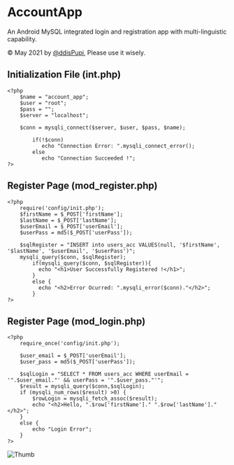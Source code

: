 # AccountApp
An Android MySQL integrated login and registration app with multi-linguistic capability.

© May 2021 by [@ddisPupi](https://github.com/addispupi/), Please use it wisely.

## Initialization File **(int.php)**
> 	
	<?php
		$name = "account_app";
		$user = "root";
		$pass = "";
		$server = "localhost";

		$conn = mysqli_connect($server, $user, $pass, $name);

			if(!$conn)
			   echo "Connection Error: ".mysqli_connect_error();
			else
			   echo "Connection Succeeded !";
	?>
>

## Register Page (mod_register.php)
>
	<?php
		require('config/init.php');
		$firstName = $_POST['firstName'];
		$lastName = $_POST['lastName'];
		$userEmail = $_POST['userEmail'];
		$userPass = md5($_POST['userPass']);

		$sqlRegister = "INSERT into users_acc VALUES(null, '$firstName', '$lastName', '$userEmail', '$userPass')";
		mysqli_query($conn, $sqlRegister);
			if(mysqli_query($conn, $sqlRegister)){
			  echo "<h1>User Successfully Registered !</h1>";
			}
			else {
			  echo "<h2>Error Ocurred: ".mysqli_error($conn)."</h2>";
			}
	?>
>

## Register Page (mod_login.php)
>
	<?php 
		require_once('config/init.php');

		$user_email = $_POST['userEmail'];
		$user_pass = md5($_POST['userPass']);

		$sqlLogin = "SELECT * FROM users_acc WHERE userEmail = '".$user_email."' && userPass = '".$user_pass."'";
		$result = mysqli_query($conn,$sqlLogin);
		if (mysqli_num_rows($result) >0) {
			$rowLogin = mysqli_fetch_assoc($result);
			echo "<h2>Hello, ".$row['firstName']." ".$row['lastName']."</h2>";
		}
		else {
			echo "Login Error";
		}
	?>
>
![Thumb](https://user-images.githubusercontent.com/72408025/124386858-fec66080-dce4-11eb-9a91-72da818e067a.png)
